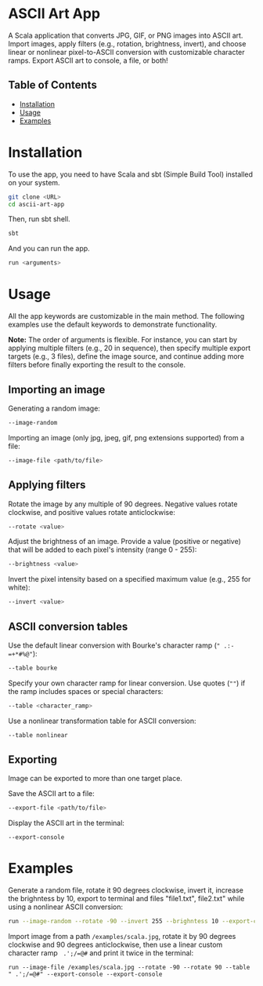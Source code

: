 # ASCII Art App

A Scala application that converts JPG, GIF, or PNG images into ASCII art. Import images, apply filters (e.g., rotation, brightness, invert), and choose linear or nonlinear pixel-to-ASCII conversion with customizable character ramps. Export ASCII art to console, a file, or both!

## Table of Contents
- [Installation](#installation)
- [Usage](#usage)
- [Examples](#examples)


# Installation

To use the app, you need to have Scala and sbt (Simple Build Tool) installed on your system.

```bash
git clone <URL>
cd ascii-art-app
```

Then, run sbt shell.

```bash
sbt
```

And you can run the app.

```bash
run <arguments>
```

# Usage

All the app keywords are customizable in the main method. The following examples use the default keywords to demonstrate functionality.

**Note:** The order of arguments is flexible. For instance, you can start by applying multiple filters (e.g., 20 in sequence), then specify multiple export targets (e.g., 3 files), define the image source, and continue adding more filters before finally exporting the result to the console.

## Importing an image

Generating a random image:
```bash
--image-random
```

Importing an image (only jpg, jpeg, gif, png extensions supported) from a file:
```bash
--image-file <path/to/file>
```

## Applying filters

Rotate the image by any multiple of 90 degrees. Negative values rotate clockwise, and positive values rotate anticlockwise:
```bash
--rotate <value>
```

Adjust the brightness of an image. Provide a value (positive or negative) that will be added to each pixel's intensity (range 0 - 255):
```bash
--brightness <value>
```

Invert the pixel intensity based on a specified maximum value (e.g., 255 for white):
```bash
--invert <value>
```

## ASCII conversion tables

Use the default linear conversion with Bourke's character ramp (```" .:-=+*#%@"```):
```bash
--table bourke
```

Specify your own character ramp for linear conversion. Use quotes (```""```) if the ramp includes spaces or special characters:
```bash
--table <character_ramp>
```

Use a nonlinear transformation table for ASCII conversion:
```bash
--table nonlinear
```

## Exporting

Image can be exported to more than one target place.

Save the ASCII art to a file:
```bash
--export-file <path/to/file>
```

Display the ASCII art in the terminal:
```
--export-console
```

# Examples

Generate a random file, rotate it 90 degrees clockwise, invert it, increase the brighntess by 10, export to terminal and files "file1.txt", file2.txt" while using a nonlinear ASCII conversion:
```bash
run --image-random --rotate -90 --invert 255 --brighntess 10 --export-console --export-file "file1.txt" --export-file "file2.txt" --table nonlinear
```

Import image from a path ```/examples/scala.jpg```, rotate it by 90 degrees clockwise and 90 degrees anticlockwise, then use a linear custom character ramp ``` .';/=@#``` and print it twice in the terminal:
```
run --image-file /examples/scala.jpg --rotate -90 --rotate 90 --table " .';/=@#" --export-console --export-console
```
